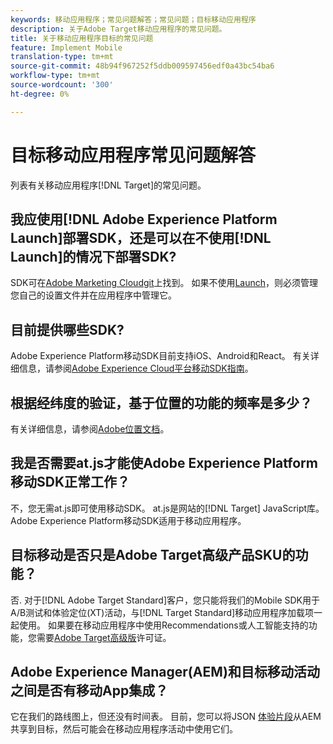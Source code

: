 ```yaml
---
keywords: 移动应用程序；常见问题解答；常见问题；目标移动应用程序
description: 关于Adobe Target移动应用程序的常见问题。
title: 关于移动应用程序目标的常见问题
feature: Implement Mobile
translation-type: tm+mt
source-git-commit: 48b94f967252f5ddb009597456edf0a43bc54ba6
workflow-type: tm+mt
source-wordcount: '300'
ht-degree: 0%

---
```



# 目标移动应用程序常见问题解答

列表有关移动应用程序[!DNL Target]的常见问题。

## 我应使用[!DNL Adobe Experience Platform Launch]部署SDK，还是可以在不使用[!DNL Launch]的情况下部署SDK?

SDK可在[Adobe Marketing Cloudgit](https://github.com/Adobe-Marketing-Cloud/acp-sdks/)上找到。 如果不使用[Launch](https://experienceleague.adobe.com/docs/launch/using/overview.html)，则必须管理您自己的设置文件并在应用程序中管理它。

## 目前提供哪些SDK?

Adobe Experience Platform移动SDK目前支持iOS、Android和React。 有关详细信息，请参阅[Adobe Experience Cloud平台移动SDK指南](https://aep-sdks.gitbook.io/docs/)。

## 根据经纬度的验证，基于位置的功能的频率是多少？

有关详细信息，请参阅[Adobe位置文档](https://placesdocs.com/places-services-by-adobe-documentation/)。

## 我是否需要at.js才能使Adobe Experience Platform移动SDK正常工作？

不，您无需at.js即可使用移动SDK。 at.js是网站的[!DNL Target] JavaScript库。 Adobe Experience Platform移动SDK适用于移动应用程序。

## 目标移动是否只是Adobe Target高级产品SKU的功能？

否. 对于[!DNL Adobe Target Standard]客户，您只能将我们的Mobile SDK用于A/B测试和体验定位(XT)活动，与[!DNL Target Standard]移动应用程序加载项一起使用。 如果要在移动应用程序中使用Recommendations或人工智能支持的功能，您需要[Adobe Target高级版](/help/c-intro/intro.md#premium)许可证。

## Adobe Experience Manager(AEM)和目标移动活动之间是否有移动App集成？

它在我们的路线图上，但还没有时间表。 目前，您可以将JSON [体验片段](/help/c-experiences/c-manage-content/aem-experience-fragments.md)从AEM共享到目标，然后可能会在移动应用程序活动中使用它们。

